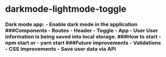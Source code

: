 # darkmode-lightmode-toggle
### Dark mode app:      - Enable dark mode in the application      ###Components - Routes - Header - Toggle - App - User  User information is being saved into local storage.   ###How to start - npm start or - yarn start  ###Future improvements - Validations - CSS improvements - Save user data via API
